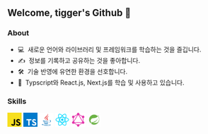 ## Welcome, tigger's Github 🐯 

### About

- 💻 &nbsp;새로운 언어와 라이브러리 및 프레임워크를 학습하는 것을 즐깁니다.
- ✍️ &nbsp;정보를 기록하고 공유하는 것을 좋아합니다.
- 🛠 &nbsp;기술 반영에 유연한 환경을 선호합니다.
- 🌱 &nbsp;Typscript와 React.js, Next.js를 학습 및 사용하고 있습니다.

### Skills

<a href="https://javascript.info/" alt="javascript"><img src="https://github.com/fronttigger/fronttigger/blob/main/images/js.png" alt="js" width="32"/></a>
<a href="https://www.typescriptlang.org/" alt="typescript"><img src="https://github.com/fronttigger/fronttigger/blob/main/images/TS.png" alt="ts" width="32"/></a>
<a href="https://www.java.com/ko/" alt="java"><img src="https://github.com/fronttigger/fronttigger/blob/main/images/Java.png" alt="java" width="32"/></a>
<a href="https://reactjs.org/" alt="React"><img src="https://github.com/fronttigger/fronttigger/blob/main/images/React.png" alt="react" width="32"/></a>
<a href="https://graphql.org/" alt="graphql"><img src="https://github.com/fronttigger/fronttigger/blob/main/images/GraphQL.png" alt="GraphQL" width="32"/></a>
<a href="https://spring.io/projects/spring-boot" alt="springboot"><img src="https://github.com/fronttigger/fronttigger/blob/main/images/Spring-Boot.png" alt="springboot" width="32"/></a>

<!-- [![Top Langs](https://github-readme-stats.vercel.app/api/top-langs/?username=fronttigger)](https://github.com/anuraghazra/github-readme-stats) -->
